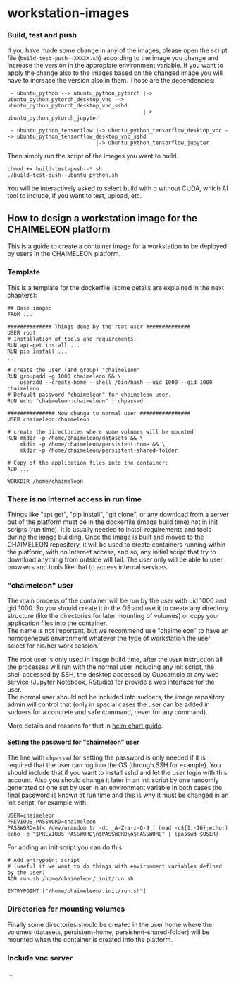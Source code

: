 # workstation-images

### Build, test and push
If you have made some change in any of the images, please open the script file (`build-test-push--XXXXX.sh`) according to the image you change and increase the version in the appropiate environment variable.
If you want to apply the change also to the images based on the changed image you will have to increase the version also in them.
Those are the dependencies:
```
 - ubuntu_python --> ubuntu_python_pytorch |-> ubuntu_python_pytorch_desktop_vnc --> ubuntu_python_pytorch_desktop_vnc_sshd
                                           |-> ubuntu_python_pytorch_jupyter
 
 - ubuntu_python_tensorflow |-> ubuntu_python_tensorflow_desktop_vnc --> ubuntu_python_tensorflow_desktop_vnc_sshd
                            |-> ubuntu_python_tensorflow_jupyter
```
Then simply run the script of the images you want to build.
```
chmod +x build-test-push--*.sh
./build-test-push--ubuntu_python.sh
```
You will be interactively asked to select build with o without CUDA, which AI tool to include, if you want to test, upload, etc.


## How to design a workstation image for the CHAIMELEON platform
This is a guide to create a container image for a workstation to be deployed by users in the CHAIMELEON platform.

### Template
This is a template for the dockerfile (some details are explained in the next chapters):
```
## Base image:
FROM ...

############## Things done by the root user ##############
USER root
# Installation of tools and requirements:
RUN apt-get install ...
RUN pip install ...
...

# create the user (and group) "chaimeleon"
RUN groupadd -g 1000 chaimeleon && \
    useradd --create-home --shell /bin/bash --uid 1000 --gid 1000 chaimeleon 
# Default password "chaimeleon" for chaimeleon user. 
RUN echo "chaimeleon:chaimeleon" | chpasswd

############### Now change to normal user ################
USER chaimeleon:chaimeleon

# create the directories where some volumes will be mounted
RUN mkdir -p /home/chaimeleon/datasets && \
    mkdir -p /home/chaimeleon/persistent-home && \
    mkdir -p /home/chaimeleon/persistent-shared-folder
    
# Copy of the application files into the container:
ADD ...

WORKDIR /home/chaimeleon
```

### There is no Internet access in run time
Things like "apt get", "pip install", "git clone", or any download from a server out of the platform must be in the dockerfile (image build time) not in init scripts (run time). It is usually needed to install requirements and tools during the image building. Once the image is built and moved to the CHAIMELEON repository, it will be used to create containers running within the platform, with no Internet access, and so, any initial script that try to download anything from outside will fail. The user only will be able to user browsers and tools like that to access internal services.

### "chaimeleon" user 
The main process of the container will be run by the user with uid 1000 and gid 1000. So you should create it in the OS and use it to create any directory structure (like the directories for later mounting of volumes) or copy your application files into the container.  
The name is not important, but we recommend use "chaimeleon" to have an homogeneous environment whatever the type of workstation the user select for his/her work session.

The root user is only used in image build time, after the `USER` instruction all the processes will run with the normal user including any init script, the shell accessed by SSH, the desktop accessed by Guacamole or any web service (Jupyter Notebook, RStudio) for provide a web interface for the user.  
The normal user should not be included into sudoers, the image repository admin will control that (only in special cases the user can be added in sudoers for a concrete and safe command, never for any command).

More details and reasons for that in [helm chart guide](https://github.com/chaimeleon-eu/helm-chart-common).

#### Setting the password for "chaimeleon" user
The line with `chpasswd` for setting the password is only needed if it is required that the user can log into the OS (through SSH for example).
You should include that if you want to install sshd and let the user login with this account.
Also you should change it later in an init script by one randomly generated or one set by user in an environment variable 
In both cases the final password is known at run time and this is why it must be changed in an init script, for example with:  
``` 
USER=chaimeleon
PREVIOUS_PASSWORD=chaimeleon
PASSWORD=$(< /dev/urandom tr -dc _A-Z-a-z-0-9 | head -c${1:-16};echo;)
echo -e "$PREVIOUS_PASSWORD\n$PASSWORD\n$PASSWORD" | (passwd $USER)
```

For adding an init script you can do this: 
```
# Add entrypoint script
# (useful if we want to do things with environment variables defined by the user)
ADD run.sh /home/chaimeleon/.init/run.sh

ENTRYPOINT ["/home/chaimeleon/.init/run.sh"]
```

### Directories for mounting volumes
Finally some directories should be created in the user home where the volumes (datasets, persistent-home, persistent-shared-folder) will be mounted when the container is created into the platform.


### Include vnc server
...
